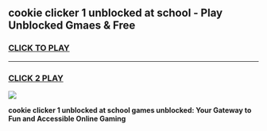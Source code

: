 
## cookie clicker 1 unblocked at school - Play Unblocked Gmaes & Free
<h3>
<a href="https://news.freeplayer.one?title=cookie_clicker_1_unblocked_at_school&ref=16F">CLICK TO PLAY</a></h3>
<hr>

<h3>
<a href="https://news.freeplayer.one?title=cookie_clicker_1_unblocked_at_school&ref=16F">CLICK 2 PLAY</a>
  
</h3>

<a href="https://news.freeplayer.one?title=cookie_clicker_1_unblocked_at_school&ref=16F/"><img src="https://clearcache.store/games.png"></a>


**cookie clicker 1 unblocked at school games unblocked: Your Gateway to Fun and Accessible Online Gaming**
